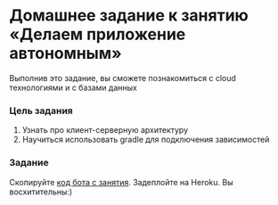 # Домашнее задание к занятию «Делаем приложение автономным»

Выполнив это задание, вы сможете познакомиться с cloud технологиями и с базами данных

### Цель задания

1. Узнать про клиент-серверную архитектуру
2. Научиться использовать gradle для подключения зависимостей 

### Задание

Скопируйте [код бота с занятия](PomodoroHerokuBot). Задеплойте на Heroku. Вы восхитительны:)
